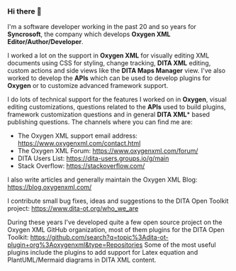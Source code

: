 ### Hi there 👋

I'm a software developer working in the past 20 and so years for **Syncrosoft**, the company which develops **Oxygen XML Editor/Author/Developer**. 

I worked a lot on the support in **Oxygen XML** for visually editing XML documents using CSS for styling, change tracking, **DITA XML** editing, custom actions and side views like the **DITA Maps Manager** view. I've also worked to develop the **APIs** which can be used to develop plugins for **Oxygen** or to customize advanced framework support.

I do lots of technical support for the features I worked on in **Oxygen**, visual editing customizations, questions related to the **APIs** used to build plugins, framework customization questions and in general **DITA XML*** based publishing questions. 
The channels where you can find me are:

  - The Oxygen XML support email address: https://www.oxygenxml.com/contact.html
  - The Oxygen XML Forum: https://www.oxygenxml.com/forum/
  - DITA Users List: https://dita-users.groups.io/g/main
  - Stack Overflow: https://stackoverflow.com/

I also write articles and generally maintain the Oxygen XML Blog: https://blog.oxygenxml.com/

I contribute small bug fixes, ideas and suggestions to the DITA Open Toolkit project: https://www.dita-ot.org/who_we_are

During these years I've developed quite a few open source project on the Oxygen XML GitHub organization, most of them plugins for the DITA Open Toolkit: https://github.com/search?q=topic%3Adita-ot-plugin+org%3Aoxygenxml&type=Repositories
Some of the most useful plugins include the plugins to add support for Latex equation and PlantUML/Mermaid diagrams in DITA XML content.
